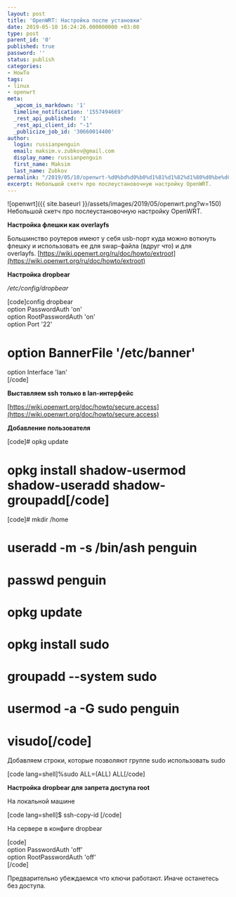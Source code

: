 ```yaml
---
layout: post
title: 'OpenWRT: Настройка после установки'
date: 2019-05-10 16:24:26.000000000 +03:00
type: post
parent_id: '0'
published: true
password: ''
status: publish
categories:
- HowTo
tags:
- linux
- openwrt
meta:
  _wpcom_is_markdown: '1'
  timeline_notification: '1557494669'
  _rest_api_published: '1'
  _rest_api_client_id: "-1"
  _publicize_job_id: '30660014400'
author:
  login: russianpenguin
  email: maksim.v.zubkov@gmail.com
  display_name: russianpenguin
  first_name: Maksim
  last_name: Zubkov
permalink: "/2019/05/10/openwrt-%d0%bd%d0%b0%d1%81%d1%82%d1%80%d0%be%d0%b9%d0%ba%d0%b0-%d0%bf%d0%be%d1%81%d0%bb%d0%b5-%d1%83%d1%81%d1%82%d0%b0%d0%bd%d0%be%d0%b2%d0%ba%d0%b8/"
excerpt: Небольшой скетч про послеустановочную настройку OpenWRT.
---
```

![openwrt]({{ site.baseurl }}/assets/images/2019/05/openwrt.png?w=150) Небольшой скетч про послеустановочную настройку OpenWRT.

**Настройка флешки как overlayfs**

Большинство роутеров имеют у себя usb-порт куда можно воткнуть флешку и использовать ее для swap-файла (вдруг что) и для overlayfs.&nbsp;[https://wiki.openwrt.org/ru/doc/howto/extroot](https://wiki.openwrt.org/ru/doc/howto/extroot)

**Настройка dropbear**

_/etc/config/dropbear_

[code]config dropbear  
 option PasswordAuth 'on'  
 option RootPasswordAuth 'on'  
 option Port '22'  
 # option BannerFile '/etc/banner'  
 option Interface 'lan'  
[/code]

**Выставляем ssh только в lan-интерфейс**

[https://wiki.openwrt.org/doc/howto/secure.access](https://wiki.openwrt.org/doc/howto/secure.access)

**Добавление пользователя**

[code]# opkg update  
# opkg install shadow-usermod shadow-useradd shadow-groupadd[/code]

[code]# mkdir /home  
# useradd -m -s /bin/ash penguin  
# passwd penguin  
# opkg update  
# opkg install sudo  
# groupadd --system sudo  
# usermod -a -G sudo penguin  
# visudo[/code]

Добавляем строки, которые позволяют группе sudo использовать sudo

[code lang=shell]%sudo ALL=(ALL) ALL[/code]

**Настройка dropbear для запрета доступа root**

На локальной машине

[code lang=shell]$ ssh-copy-id [/code]

На сервере в конфиге dropbear

[code]  
 option PasswordAuth 'off'  
 option RootPasswordAuth 'off'  
[/code]

Предварительно убеждаемся что ключи работают. Иначе останетесь без доступа.

